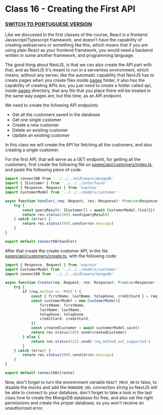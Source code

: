 # Class 16 - Creating the First API

### [SWITCH TO PORTUGUESE VERSION](./PT.md)

Like we discussed in the first classes of the course, React is a
frontend Javascript/Typescript framework, and doesn't have the capability of 
creating webservers or something like this, which means that if you are using plain
React as your frontend framework, you would need a backend written in some another framework, and
programming language.

The good thing about NextJS, is that we can also create the API part with that, and as NextJS it's
meant to run in a serverless environment, which means, without any server, like the automatic capability 
that NextJS has to create pages when you create files inside [pages](pages) folder, it also has the 
capability of creating APIs too, you just need to create a folder called api, inside [pages](pages) directory, that
any file that you place there will be treated in the same way pages are, but this time, as an API endpoint.

We need to create the following API endpoints:
- Get all the customers saved in the database
- Get one single customer
- Create a new customer
- Delete an existing customer
- Update an existing customer

In this class we will create the API for fetching all the customers, and also creating a single customer.

For the first API, that will serve as a GET endpoint, for getting all the customers, first 
create the following file on [pages/api/customers/index.ts](pages/api/customers/index.ts), and paste the
following piece of code:

```typescript
import connectDB from '../../../midleware/mongodb'
import { ICustomer } from '../../../interfaces'
import { Response, Request } from 'express'
import CustomerModel from '../../../models/customer'

async function handler(_req: Request, res: Response): Promise<Response> {
    try {
        const queryResult: ICustomer[] = await CustomerModel.find({})
        return res.status(200).send(queryResult)
    } catch (error) {
        return res.status(500).send(error.message)
    }
}

export default connectDB(handler)

```

After that create the create customer API, in the file [pages/api/customers/create.ts](pages/api/customers/create.ts),
with the following code:
```typescript
import { Response, Request } from 'express'
import CustomerModel from '../../../models/customer'
import connectDB from '../../../midleware/mongodb'

async function Create(req: Request, res: Response): Promise<Response> {
    try {
        if (req.method == 'POST') {
            const { firstName, lastName, telephone, creditCard } = req.body
            const customerModel = new CustomerModel({
                firstName: firstName,
                lastName: lastName,
                telephone: telephone,
                creditCard: creditCard,
            })
            const createdCustomer = await customerModel.save()
            return res.status(200).send(createdCustomer)
        } else {
            return res.status(422).send('req_method_not_supported')
        }
    } catch (error) {
        return res.status(500).send(error.message)
    }
}

export default connectDB(Create)

```

Now, don't forget to turn the environment variable ```REACT_MOCK_ON``` to false, to disable the mocks
and add the ```MONGODB_URL``` connection string so NextJS will be able to connect to your database, don't forget
to take a look in the last class how to create the MongoDB database for free, and also set the right permissions and 
create the proper database, so you won't receive an unauthorized error.
